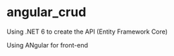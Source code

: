 # angular_crud

Using .NET 6 to create the API (Entity Framework Core)

Using ANgular for front-end

